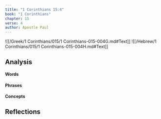 ```yaml
---
title: "1 Corinthians 15:4"
book: "1 Corinthians"
chapter: 15
verse: 4
author: Apostle Paul
---
```

![[/Greek/1 Corinthians/015/1 Corinthians-015-004G.md#Text]]
![[/Hebrew/1 Corinthians/015/1 Corinthians-015-004H.md#Text]]

## Analysis

#### Words

#### Phrases

#### Concepts

## Reflections
